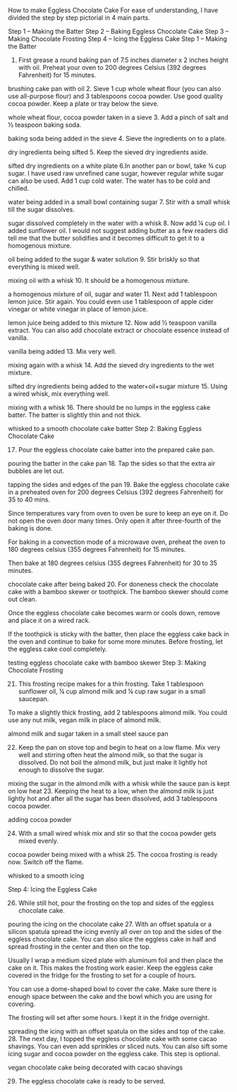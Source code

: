How to make Eggless Chocolate Cake
For ease of understanding, I have divided the step by step pictorial in 4 main parts.

Step 1 – Making the Batter
Step 2 – Baking Eggless Chocolate Cake
Step 3 – Making Chocolate Frosting
Step 4 – Icing the Eggless Cake
Step 1 – Making the Batter

1. First grease a round baking pan of 7.5 inches diameter x 2 inches height with oil. Preheat your oven to 200 degrees Celsius (392 degrees Fahrenheit) for 15 minutes.

brushing cake pan with oil
2. Sieve 1 cup whole wheat flour (you can also use all-purpose flour) and 3 tablespoons cocoa powder. Use good quality cocoa powder. Keep a plate or tray below the sieve.

whole wheat flour, cocoa powder taken in a sieve
3. Add a pinch of salt and ½ teaspoon baking soda.

baking soda being added in the sieve
4. Sieve the ingredients on to a plate.

dry ingredients being sifted
5. Keep the sieved dry ingredients aside.

sifted dry ingredients on a white plate
6.In another pan or bowl, take ¾ cup sugar. I have used raw unrefined cane sugar, however regular white sugar can also be used. Add 1 cup cold water. The water has to be cold and chilled.

water being added in a small bowl containing sugar
7. Stir with a small whisk till the sugar dissolves.

sugar dissolved completely in the water with a whisk
8. Now add ¼ cup oil. I added sunflower oil. I would not suggest adding butter as a few readers did tell me that the butter solidifies and it becomes difficult to get it to a homogenous mixture.

oil being added to the sugar & water solution
9. Stir briskly so that everything is mixed well.

mixing oil with a whisk
10. It should be a homogenous mixture.

a homogenous mixture of oil, sugar and water
11. Next add 1 tablespoon lemon juice. Stir again. You could even use 1 tablespoon of apple cider vinegar or white vinegar in place of lemon juice.

lemon juice being added to this mixture
12. Now add ½ teaspoon vanilla extract. You can also add chocolate extract or chocolate essence instead of vanilla.

vanilla being added
13. Mix very well.

mixing again with a whisk
14. Add the sieved dry ingredients to the wet mixture.

sifted dry ingredients being added to the water+oil+sugar mixture
15. Using a wired whisk, mix everything well.

mixing with a whisk
16. There should be no lumps in the eggless cake batter. The batter is slightly thin and not thick.

whisked to a smooth chocolate cake batter
Step 2: Baking Eggless Chocolate Cake

17. Pour the eggless chocolate cake batter into the prepared cake pan.

pouring the batter in the cake pan
18. Tap the sides so that the extra air bubbles are let out.

tapping the sides and edges of the pan
19. Bake the eggless chocolate cake in a preheated oven for 200 degrees Celsius (392 degrees Fahrenheit) for 35 to 40 mins.

Since temperatures vary from oven to oven be sure to keep an eye on it. Do not open the oven door many times. Only open it after three-fourth of the baking is done.

For baking in a convection mode of a microwave oven, preheat the oven to 180 degrees celsius (355 degrees Fahrenheit) for 15 minutes.

Then bake at 180 degrees celsius (355 degrees Fahrenheit) for 30 to 35 minutes.

chocolate cake after being baked
20. For doneness check the chocolate cake with a bamboo skewer or toothpick. The bamboo skewer should come out clean.

Once the eggless chocolate cake becomes warm or cools down, remove and place it on a wired rack.

If the toothpick is sticky with the batter, then place the eggless cake back in the oven and continue to bake for some more minutes. Before frosting, let the eggless cake cool completely.

testing eggless chocolate cake with bamboo skewer
Step 3: Making Chocolate Frosting

21. This frosting recipe makes for a thin frosting. Take 1 tablespoon sunflower oil, ¼ cup almond milk and ¼ cup raw sugar in a small saucepan.

To make a slightly thick frosting, add 2 tablespoons almond milk. You could use any nut milk, vegan milk in place of almond milk.

almond milk and sugar taken in a small steel sauce pan



22. Keep the pan on stove top and begin to heat on a low flame. Mix very well and stirring often heat the almond milk, so that the sugar is dissolved. Do not boil the almond milk, but just make it lightly hot enough to dissolve the sugar.

mixing the sugar in the almond milk with a whisk while the sauce pan is kept on low heat
23. Keeping the heat to a low, when the almond milk is just lightly hot and after all the sugar has been dissolved, add 3 tablespoons cocoa powder.

adding cocoa powder





24. With a small wired whisk mix and stir so that the cocoa powder gets mixed evenly.

cocoa powder being mixed with a whisk
25. The cocoa frosting is ready now. Switch off the flame.

whisked to a smooth icing



Step 4: Icing the Eggless Cake

26. While still hot, pour the frosting on the top and sides of the eggless chocolate cake.

pouring the icing on the chocolate cake
27. With an offset spatula or a silicon spatula spread the icing evenly all over on top and the sides of the eggless chocolate cake. You can also slice the eggless cake in half and spread frosting in the center and then on the top.

Usually I wrap a medium sized plate with aluminum foil and then place the cake on it. This makes the frosting work easier. Keep the eggless cake covered in the fridge for the frosting to set for a couple of hours.

You can use a dome-shaped bowl to cover the cake. Make sure there is enough space between the cake and the bowl which you are using for covering.

The frosting will set after some hours. I kept it in the fridge overnight.




spreading the icing with an offset spatula on the sides and top of the cake.
28. The next day, I topped the eggless chocolate cake with some cacao shavings. You can even add sprinkles or sliced nuts. You can also sift some icing sugar and cocoa powder on the eggless cake. This step is optional.

vegan chocolate cake being decorated with cacao shavings



29. The eggless chocolate cake is ready to be served.

